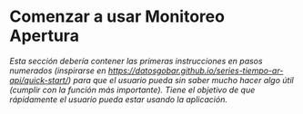 # Comenzar a usar Monitoreo Apertura

*Esta sección debería contener las primeras instrucciones en pasos numerados (inspirarse en https://datosgobar.github.io/series-tiempo-ar-api/quick-start/) para que el usuario pueda sin saber mucho hacer algo útil (cumplir con la función más importante). Tiene el objetivo de que rápidamente el usuario pueda estar usando la aplicación.*
